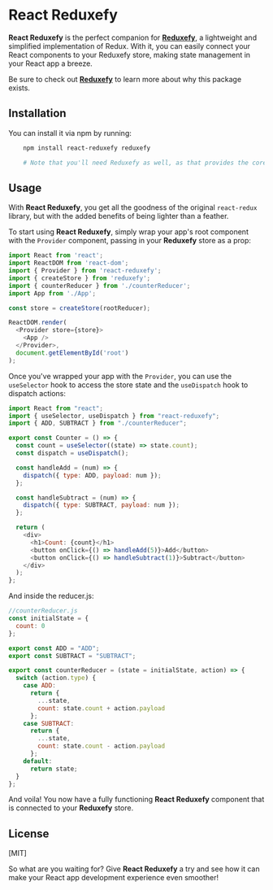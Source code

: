 # React Reduxefy

**React Reduxefy** is the perfect companion for [**Reduxefy**](https://www.npmjs.com/package/reduxefy), a lightweight and simplified implementation of Redux. With it, you can easily connect your React components to your Reduxefy store, making state management in your React app a breeze.

Be sure to check out [**Reduxefy**](https://www.npmjs.com/package/reduxefy) to learn more about why this package exists.

## Installation

You can install it via npm by running:

```bash
    npm install react-reduxefy reduxefy

    # Note that you'll need Reduxefy as well, as that provides the core state management functionality.
```

## Usage

With **React Reduxefy**, you get all the goodness of the original `react-redux` library, but with the added benefits of being lighter than a feather.

To start using **React Reduxefy**, simply wrap your app's root component with the `Provider` component, passing in your **Reduxefy** store as a prop:

```js
import React from 'react';
import ReactDOM from 'react-dom';
import { Provider } from 'react-reduxefy';
import { createStore } from 'reduxefy';
import { counterReducer } from './counterReducer';
import App from './App';

const store = createStore(rootReducer);

ReactDOM.render(
  <Provider store={store}>
    <App />
  </Provider>,
  document.getElementById('root')
);
```
Once you've wrapped your app with the `Provider`, you can use the `useSelector` hook to access the store state and the `useDispatch` hook to dispatch actions:

```js
import React from "react";
import { useSelector, useDispatch } from "react-reduxefy";
import { ADD, SUBTRACT } from "./counterReducer";

export const Counter = () => {
  const count = useSelector((state) => state.count);
  const dispatch = useDispatch();

  const handleAdd = (num) => {
    dispatch({ type: ADD, payload: num });
  };

  const handleSubtract = (num) => {
    dispatch({ type: SUBTRACT, payload: num });
  };

  return (
    <div>
      <h1>Count: {count}</h1>
      <button onClick={() => handleAdd(5)}>Add</button>
      <button onClick={() => handleSubtract(1)}>Subtract</button>
    </div>
  );
};

```

And inside the reducer.js:

```js
//counterReducer.js
const initialState = {
  count: 0
};

export const ADD = "ADD";
export const SUBTRACT = "SUBTRACT";

export const counterReducer = (state = initialState, action) => {
  switch (action.type) {
    case ADD:
      return {
        ...state,
        count: state.count + action.payload
      };
    case SUBTRACT:
      return {
        ...state,
        count: state.count - action.payload
      };
    default:
      return state;
  }
};

```

And voila! You now have a fully functioning **React Reduxefy** component that is connected to your **Reduxefy** store.

## License

[MIT]

So what are you waiting for? Give **React Reduxefy** a try and see how it can make your React app development experience even smoother!
